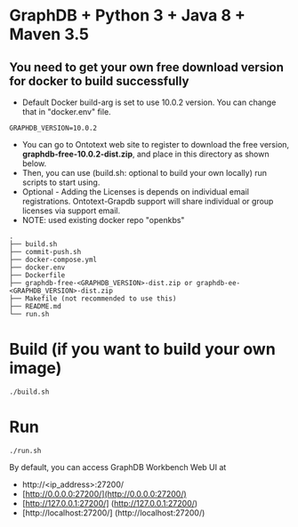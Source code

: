# GraphDB + Python 3 + Java 8 + Maven 3.5


## You need to get your own free download version for docker to build successfully
- Default Docker build-arg is set to use 10.0.2 version. You can change that in "docker.env" file.
```
GRAPHDB_VERSION=10.0.2
```
- You can go to Ontotext web site to register to download the free version, **graphdb-free-10.0.2-dist.zip**, and place in this directory as shown below.
- Then, you can use (build.sh: optional to build your own locally) run scripts to start using.
- Optional - Adding the Licenses is depends on individual email registrations. Ontotext-Grapdb support will share individual or group licenses via support email.
- NOTE: used existing docker repo "openkbs"
```
.
├── build.sh
├── commit-push.sh
├── docker-compose.yml
├── docker.env
├── Dockerfile
├── graphdb-free-<GRAPHDB_VERSION>-dist.zip or graphdb-ee-<GRAPHDB_VERSION>-dist.zip
├── Makefile (not recommended to use this)
├── README.md
└── run.sh

```

# Build (if you want to build your own image)
```
./build.sh
```

# Run
```
./run.sh
```

By default, you can access GraphDB Workbench Web UI at


* http://<ip_address>:27200/
* [http://0.0.0.0:27200/](http://0.0.0.0:27200/) 
* [http://127.0.0.1:27200/] (http://127.0.0.1:27200/) 
* [http://localhost:27200/] (http://localhost:27200/)
